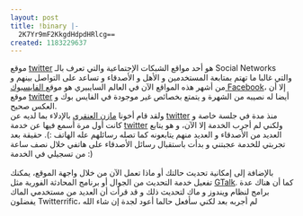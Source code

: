 ```yaml
---
layout: post
title: !binary |-
  2K7Yr9mF2KkgdHdpdHRlcg==
created: 1183229637
---
```

<p>موقع <a href="http://www.twitter.com">twitter</a> هو أحد مواقع الشبكات الإجتماعية والتي تعرف بالـ Social Networks والتي غالبا ما تهتم بمتابعة المستخدمين و الأهل و الأصدقاء و تساعد على التواصل بينهم و من أشهر هذه المواقع الآن في العالم السايبيري هو موقع<a href="http://www.facebook.com"> الفايسبوك </a> <a href="http://www.facebook.com">Facebook</a>، إلا أن موقع <a href="http://www.twitter.com">twitter</a> أيضا له نصيبه من الشهرة و يتمتع بخصائص غير موجودة في الفايس بوك و العكس صحيح.<br />
ولقد قام أخونا <a href="http://explorepod.com/blog/?p=84">مازن العنقري</a> بالإدلاء بما لديه عن <a href="http://www.twitter.com">twitter</a> منذ مدة في جلسة خاصة و كانت أول مرة أسمع فيها عن خدمة <a href="http://www.twitter.com">twitter</a> ولكني لم أجرب الخدمة إلا الآن، و هو يتابع العديد من الأصدقاء و العديد منهم يتابعونه كما تصله رسائلهم عله الهاتف :). حقيقة بعد تجربتي للخدمة عجبتني و بدأت باستقبال رسائل الأصدقاء على هاتفي خلال نصف ساعة من تسجيلي في الخدمة :)<br />
<br />
بالإضافة إلى إمكانية تحديث حالتك أو ماذا تعمل الآن من خلال واجهة الموقع، يمكنك تفعيل خدمة التحديث من الجوال أو برنامج المحادثة الفورية مثل <a href="http://www.google.com/talk">GTalk</a>. كما أن هناك عدة برامج لنظام ويندوز و ماك لتحديث ذلك و قد قرأت أن العديد من مستخدمي الماك يفضلون Twitterrific، لم أجربه بعد لكني سأفعل حالما أعود لجدة إن شاء الله</p>
<!--break-->
